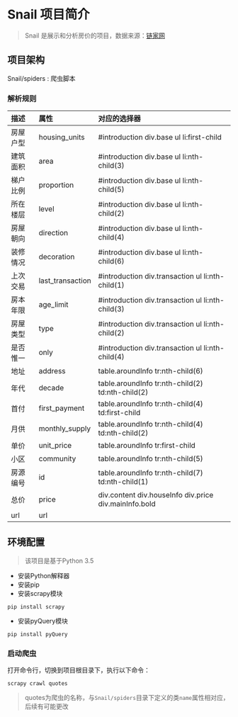 # Snail 项目简介
> Snail 是展示和分析房价的项目，数据来源：[链家网](http://sh.lianjia.com/)

## 项目架构
Snail/spiders : 爬虫脚本
####
### 解析规则
| 描述|属性| 对应的选择器|
| :--|:---|:---------|
|房屋户型 |housing_units | #introduction div.base ul li:first-child|
|建筑面积 | area | #introduction div.base ul li:nth-child(3) |
|梯户比例 | proportion | #introduction div.base ul li:nth-child(5) |
|所在楼层 | level | #introduction div.base ul li:nth-child(2)|
|房屋朝向 | direction| #introduction div.base ul li:nth-child(4) |
|装修情况 | decoration| #introduction div.base ul li:nth-child(6)|
|上次交易 | last_transaction| #introduction div.transaction ul li:nth-child(1)|
|房本年限 | age_limit | #introduction div.transaction ul li:nth-child(3)|
|房屋类型 | type | #introduction div.transaction ul li:nth-child(2) |
|是否惟一 | only | #introduction div.transaction ul li:nth-child(4) |
|地址 | address | table.aroundInfo tr:nth-child(6)|
|年代 | decade | table.aroundInfo tr:nth-child(2) td:nth-child(2)|
|首付 | first_payment | table.aroundInfo tr:nth-child(4) td:first-child|
|月供 | monthly_supply |table.aroundInfo tr:nth-child(4) td:nth-child(2)|
|单价 | unit_price| table.aroundInfo tr:first-child|
|小区 |community | table.aroundInfo tr:nth-child(5)|
|房源编号 | id| table.aroundInfo tr:nth-child(7) td:nth-child(1)|
|总价 | price| div.content div.houseInfo div.price div.mainInfo.bold|
|url | url ||

## 环境配置
> 该项目是基于Python 3.5

* 安装Python解释器
* 安装pip
* 安装scrapy模块

```shell
pip install scrapy
```
* 安装pyQuery模块

```shell
pip install pyQuery
```

### 启动爬虫
打开命令行，切换到项目根目录下，执行以下命令：

```shell
scrapy crawl quotes
```
> quotes为爬虫的名称，与`Snail/spiders`目录下定义的类`name`属性相对应，后续有可能更改